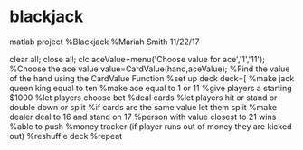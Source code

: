 # blackjack
matlab project
%Blackjack
%Mariah Smith 11/22/17

clear all; close all; clc
aceValue=menu('Choose value for ace','1','11'); %Choose the ace value
value=CardValue(hand,aceValue); %Find the value of the hand using the CardValue Function
%set up deck
deck=[
%make jack queen king equal to ten
%make ace equal to 1 or 11
%give players a starting $1000
%let players choose bet
%deal cards
%let players hit or stand or double down or split
%if cards are the same value let them split
%make dealer deal to 16 and stand on 17
%person with value closest to 21 wins
%able to push
%money tracker (if player runs out of money they are kicked out)
%reshuffle deck
%repeat
